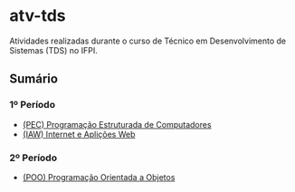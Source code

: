 # atv-tds

Atividades realizadas durante o curso de Técnico em Desenvolvimento de Sistemas (TDS) no IFPI.

## Sumário

### 1º Período

* [(PEC) Programação Estruturada de Computadores](1P/PEC/)
* [(IAW) Internet e Aplições Web](1P/IAW/)

### 2º Período

* [(POO) Programação Orientada a Objetos](/2P/POO/)
